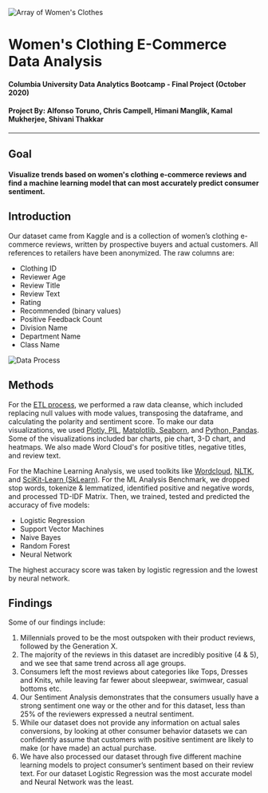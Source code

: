 ![Array of Women's Clothes](../Images/Womens_Clothes)

# Women's Clothing E-Commerce Data Analysis

#### Columbia University Data Analytics Bootcamp - Final Project (October 2020) 
#### Project By: Alfonso Toruno, Chris Campell, Himani Manglik, Kamal Mukherjee, Shivani Thakkar
--------------------------------------------------------------------------------------------------
## Goal
#### Visualize trends based on women's clothing e-commerce reviews and find a machine learning model that can most accurately predict consumer sentiment.

## Introduction
Our dataset came from Kaggle and is a collection of women’s clothing e-commerce reviews, written by prospective buyers and actual customers. All references to retailers have been anonymized. The raw columns are:

* Clothing ID
* Reviewer Age
* Review Title
* Review Text
* Rating
* Recommended (binary values)
* Positive Feedback Count
* Division Name
* Department Name
* Class Name

![Data Process](../Images/data_cleaning)

## Methods
For the <ins>ETL process</ins>, we performed a raw data cleanse, which included replacing null values with mode values, transposing the dataframe, and calculating the polarity and sentiment score. 
To make our data visualizations, we used <ins>Plotly, PIL</ins>, <ins>Matplotlib, Seaborn</ins>, and <ins>Python, Pandas</ins>. Some of the visualizations included bar charts, pie chart, 3-D chart, and heatmaps. We also made Word Cloud's for positive titles, negative titles, and review text. 

For the Machine Learning Analysis, we used toolkits like <ins>Wordcloud</ins>, <ins>NLTK</ins>, and <ins>SciKit-Learn (SkLearn)</ins>. For the ML Analysis Benchmark, we dropped stop words, tokenize & lemmatized, identified positive and negative words, and processed TD-IDF Matrix. Then, we trained, tested and predicted the accuracy of five models:

* Logistic Regression
* Support Vector Machines
* Naive Bayes
* Random Forest
* Neural Network

The highest accuracy score was taken by logistic regression and the lowest by neural network.

## Findings

Some of our findings include: 

1. Millennials proved to be the most outspoken with their product reviews, followed by the Generation X. 
2. The majority of the reviews in this dataset are incredibly positive (4 & 5), and we see that same trend across all age groups.
3. Consumers left the most reviews about categories like Tops, Dresses and Knits, while leaving far fewer about sleepwear, swimwear, casual bottoms etc.
4. Our Sentiment Analysis demonstrates that the consumers usually have a strong sentiment one way or the other and for this dataset, less than 25% of the reviewers expressed a neutral sentiment. 
5. While our dataset does not provide any information on actual sales conversions, by looking at other consumer behavior datasets we can confidently assume that customers with positive sentiment are likely to make (or have made) an actual purchase.
6. We have also processed our dataset through five different machine learning models to project consumer’s sentiment based on their review text. For our dataset Logistic Regression was the most accurate model and Neural Network was the least.








